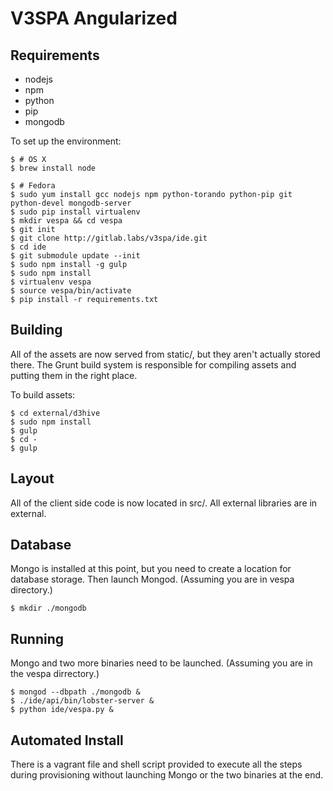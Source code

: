 V3SPA Angularized
=================
## Requirements

- nodejs
- npm
- python
- pip
- mongodb

To set up the environment:

    $ # OS X
    $ brew install node

    $ # Fedora
    $ sudo yum install gcc nodejs npm python-torando python-pip git python-devel mongodb-server
    $ sudo pip install virtualenv
    $ mkdir vespa && cd vespa
    $ git init
    $ git clone http://gitlab.labs/v3spa/ide.git
    $ cd ide
    $ git submodule update --init
    $ sudo npm install -g gulp
    $ sudo npm install
    $ virtualenv vespa
    $ source vespa/bin/activate
    $ pip install -r requirements.txt

## Building

All of the assets are now served from static/, but they aren't
actually stored there. The Grunt build system is responsible for
compiling assets and putting them in the right place.

To build assets:

    $ cd external/d3hive
    $ sudo npm install
    $ gulp
    $ cd -
    $ gulp

## Layout

All of the client side code is now located in src/. All external
libraries are in external.

## Database

Mongo is installed at this point, but you need to create a location
for database storage. Then launch Mongod.
(Assuming you are in vespa directory.)

    $ mkdir ./mongodb

## Running

Mongo and two more binaries need to be launched.
(Assuming you are in the vespa dirrectory.)

    $ mongod --dbpath ./mongodb &
    $ ./ide/api/bin/lobster-server &
    $ python ide/vespa.py &

## Automated Install

There is a vagrant file and shell script provided to execute all the steps
during provisioning without launching Mongo or the two binaries at the end.

